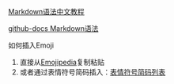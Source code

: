 [Markdown语法中文教程](https://markdown.com.cn/basic-syntax/links.html)

[github-docs Markdown语法](https://docs.github.com/en/get-started/writing-on-github/getting-started-with-writing-and-formatting-on-github/basic-writing-and-formatting-syntax) 

如何插入Emoji  

1. 直接从[Emojipedia](https://emojipedia.org/)复制粘贴  
2. 或者通过表情符号简码插入：[表情符号简码列表](https://gist.github.com/rxaviers/7360908)


